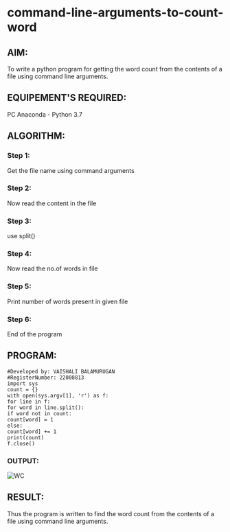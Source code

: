# command-line-arguments-to-count-word
## AIM:
To write a python program for getting the word count from the contents of a file using command line arguments.
## EQUIPEMENT'S REQUIRED: 
PC
Anaconda - Python 3.7
## ALGORITHM: 
### Step 1:
Get the file name using command arguments
### Step 2: 
 Now read the content in the file
### Step 3: 
use split()
### Step 4:  
Now read the no.of words in file
### Step 5: 
Print number of words present in given file
### Step 6: 
End of the program
## PROGRAM:
```
#Developed by: VAISHALI BALAMURUGAN
#RegisterNumber: 22008813
import sys
count = {}
with open(sys.argv[1], 'r') as f:
for line in f:
for word in line.split():
if word not in count:
count[word] = 1
else:
count[word] += 1
print(count)
f.close()
```
### OUTPUT:

![WC](https://user-images.githubusercontent.com/119390134/214771707-2c2a938b-64d8-4d19-b841-f51a15c943c6.png)


## RESULT:
Thus the program is written to find the word count from the contents of a file using command line arguments.
